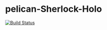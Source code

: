 # pelican-Sherlock-Holo

[![Build Status](https://travis-ci.org/Sherlock-Holo/pelican-Sherlock-Holo.svg?branch=master)](https://travis-ci.org/Sherlock-Holo/pelican-Sherlock-Holo)
